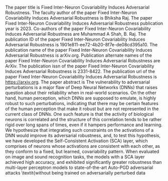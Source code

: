 The paper title is Fixed Inter-Neuron Covariability Induces Adversarial Robustness.
The faculty author of the paper Fixed Inter-Neuron Covariability Induces Adversarial Robustness is Bhiksha Raj.
The paper Fixed Inter-Neuron Covariability Induces Adversarial Robustness publication year is 2023.
Co-authors of the paper Fixed Inter-Neuron Covariability Induces Adversarial Robustness are Muhammad A Shah, B. Raj.
The publication ID of the paper Fixed Inter-Neuron Covariability Induces Adversarial Robustness is 1901e811-ee72-4b20-8f7e-de08cd395a10.
The publication name of the paper Fixed Inter-Neuron Covariability Induces Adversarial Robustness is arXiv.org.
Publication alternate names of the paper Fixed Inter-Neuron Covariability Induces Adversarial Robustness are ArXiv.
The publication issn of the paper Fixed Inter-Neuron Covariability Induces Adversarial Robustness is 2331-8422.
The publication url of the paper Fixed Inter-Neuron Covariability Induces Adversarial Robustness is https://arxiv.org.
The paper abstract is The vulnerability to adversarial perturbations is a major flaw of Deep Neural Networks (DNNs) that raises question about their reliability when in real-world scenarios. On the other hand, human perception, which DNNs are supposed to emulate, is highly robust to such perturbations, indicating that there may be certain features of the human perception that make it robust but are not represented in the current class of DNNs. One such feature is that the activity of biological neurons is correlated and the structure of this correlation tends to be rather rigid over long spans of times, even if it hampers performance and learning. We hypothesize that integrating such constraints on the activations of a DNN would improve its adversarial robustness, and, to test this hypothesis, we have developed the Self-Consistent Activation (SCA) layer, which comprises of neurons whose activations are consistent with each other, as they conform to a fixed, but learned, covariability pattern. When evaluated on image and sound recognition tasks, the models with a SCA layer achieved high accuracy, and exhibited significantly greater robustness than multi-layer perceptron models to state-of-the-art Auto-PGD adversarial attacks \textit{without being trained on adversarially perturbed data
